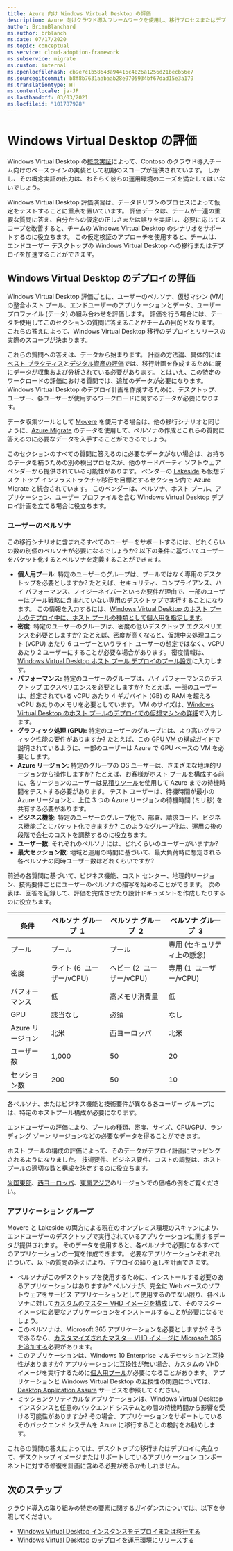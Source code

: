```yaml
---
title: Azure 向け Windows Virtual Desktop の評価
description: Azure 向けクラウド導入フレームワークを使用し、移行プロセスまたはデプロイ プロセスを加速するベストプラクティスを使用して Windows Virtual Desktop の移行シナリオを評価します。
author: BrianBlanchard
ms.author: brblanch
ms.date: 07/17/2020
ms.topic: conceptual
ms.service: cloud-adoption-framework
ms.subservice: migrate
ms.custom: internal
ms.openlocfilehash: cb9e7c1b58643a94416c4026a1256d21becb56e7
ms.sourcegitcommit: b8f8b7631aabaab28e9705934bf67dad15e3a179
ms.translationtype: HT
ms.contentlocale: ja-JP
ms.lasthandoff: 03/03/2021
ms.locfileid: "101787928"
---
```

# <a name="windows-virtual-desktop-assessment"></a>Windows Virtual Desktop の評価

Windows Virtual Desktop の[概念実証](./proof-of-concept.md)によって、Contoso のクラウド導入チーム向けのベースラインの実装として初期のスコープが提供されています。 しかし、その概念実証の出力は、おそらく彼らの運用環境のニーズを満たしてはいないでしょう。

Windows Virtual Desktop 評価演習は、データドリブンのプロセスによって仮定をテストすることに重点を置いています。 評価データは、チームが一連の重要な質問に答え、自分たちの仮定の正しさまたは誤りを実証し、必要に応じてスコープを改善すると、チームの Windows Virtual Desktop のシナリオをサポートするのに役立ちます。 この仮定検証のアプローチを使用すると、チームは、エンドユーザー デスクトップの Windows Virtual Desktop への移行またはデプロイを加速することができます。

## <a name="assess-windows-virtual-desktop-deployments"></a>Windows Virtual Desktop のデプロイの評価

Windows Virtual Desktop 評価ごとに、ユーザーのペルソナ、仮想マシン (VM) の整合ホスト プール、エンドユーザーのアプリケーションとデータ、ユーザー プロファイル (データ) の組み合わせを評価します。 評価を行う場合には、データを使用してこのセクションの質問に答えることがチームの目的となります。 これらの答えによって、Windows Virtual Desktop 移行のデプロイとリリースの実際のスコープが決まります。

これらの質問への答えは、データから始まります。 計画の方法論、具体的には[ベスト プラクティス](../../plan/index.md)と[デジタル資産の評価](../../digital-estate/index.md)では、移行計画を作成するために既にデータが収集および分析されている必要があります。 とはいえ、この特定のワークロードの評価における質問では、追加のデータが必要になります。 Windows Virtual Desktop のデプロイ計画を作成するために、デスクトップ、ユーザー、各ユーザーが使用するワークロードに関するデータが必要になります。

データ収集ツールとして [Movere](/azure/migrate/migrate-services-overview#movere) を使用する場合は、他の移行シナリオと同じように、[Azure Migrate](/azure/migrate) のデータを使用して、ペルソナの作成とこれらの質問に答えるのに必要なデータを入手することができるでしょう。

このセクションのすべての質問に答えるのに必要なデータがない場合は、お持ちのデータを補うための別の検出プロセスが、他のサードパーティ ソフトウェア ベンダーから提供されている可能性があります。 ベンダーの [Lakeside](/azure/migrate/migrate-services-overview#isv-integration) も仮想デスク トップ インフラストラクチャ移行を目標とするセクション内で Azure Migrate と統合されています。 このベンダーは、ペルソナ、ホスト プール、アプリケーション、ユーザー プロファイルを含む Windows Virtual Desktop デプロイ計画を立てる場合に役立ちます。

### <a name="user-personas"></a>ユーザーのペルソナ

この移行シナリオに含まれるすべてのユーザーをサポートするには、どれくらいの数の別個のペルソナが必要になるでしょうか? 以下の条件に基づいてユーザーをバケット化するとペルソナを定義することができます。

- **個人用プール:** 特定のユーザーのグループは、プールではなく専用のデスクトップを必要としますか? たとえば、セキュリティ、コンプライアンス、ハイ パフォーマンス、ノイジーネイバーといった要件が理由で、一部のユーザーはプール戦略に含まれていない専用のデスクトップで実行することになります。 この情報を入力するには、[Windows Virtual Desktop のホスト プールのデプロイ中に、ホスト プールの種類として個人用を指定します](/azure/virtual-desktop/create-host-pools-azure-marketplace#begin-the-host-pool-setup-process)。
- **密度:** 特定のユーザーのグループは、密度の低いデスクトップ エクスペリエンスを必要としますか? たとえば、密度が高くなると、仮想中央処理ユニット (vCPU) あたり 6 ユーザーというライト ユーザーの想定ではなく、vCPU あたり 2 ユーザーにすることが必要な場合があります。 密度情報は、[ Windows Virtual Desktop ホスト プール デプロイのプール設定](/azure/virtual-desktop/create-host-pools-azure-marketplace#begin-the-host-pool-setup-process)に入力します。
- **パフォーマンス:** 特定のユーザーのグループは、ハイ パフォーマンスのデスクトップ エクスペリエンスを必要としますか? たとえば、一部のユーザーは、想定されている vCPU あたり 4&nbsp;ギガバイト (GB) の RAM を超える vCPU あたりのメモリを必要としています。 VM のサイズは、[Windows Virtual Desktop のホスト プールのデプロイでの仮想マシンの詳細](/azure/virtual-desktop/create-host-pools-azure-marketplace#virtual-machine-details)で入力します。
- **グラフィック処理 (GPU):** 特定のユーザーのグループには、より高いグラフィック性能の要件がありますか? たとえば、この [GPU VM の構成ガイド](/azure/virtual-desktop/configure-vm-gpu)で説明されているように、一部のユーザーは Azure で GPU ベースの VM を必要とします。
- **Azure リージョン:** 特定のグループの OS ユーザーは、さまざまな地理的リージョンから操作しますか? たとえば、お客様がホスト プールを構成する前に、各リージョンのユーザーは[見積りツール](https://azure.microsoft.com/services/virtual-desktop/assessment/#estimation-tool)を使用して Azure までの待機時間をテストする必要があります。 テスト ユーザーは、待機時間が最小の Azure リージョンと、上位 3 つの Azure リージョンの待機時間 (ミリ秒) を共有する必要があります。
- **ビジネス機能:** 特定のユーザーのグループ化で、部署、請求コード、ビジネス機能ごとにバケット化できますか? このようなグループ化は、運用の後の段階で会社のコストを調整するのに役立ちます。
- **ユーザー数:** それぞれのペルソナには、どれくらいのユーザーがいますか?
- **最大セッション数:** 地域と運用の時間に基づいて、最大負荷時に想定される各ペルソナの同時ユーザー数はどれくらいですか?

前述の各質問に基づいて、ビジネス機能、コスト センター、地理的リージョン、技術要件ごとにユーザーのペルソナの描写を始めることができます。 次の表は、回答を記録して、評価を完成させたり設計ドキュメントを作成したりするのに役立ちます。

| 条件 | ペルソナ グループ&nbsp; 1 | ペルソナ グループ&nbsp; 2 | ペルソナ グループ&nbsp; 3 |
|---------|---------|---------|---------|
| プール | プール | プール | 専用 (セキュリティ上の懸念) |
| 密度 | ライト (6&nbsp; ユーザー/vCPU) | ヘビー (2&nbsp; ユーザー/vCPU) | 専用 (1&nbsp; ユーザー/vCPU) |
| パフォーマンス | 低 | 高メモリ消費量 | 低 |
| GPU | 該当なし | 必須 | なし |
| Azure リージョン | 北米 | 西ヨーロッパ | 北米 |
| ユーザー数 | 1,000 | 50 | 20 |
| セッション数 | 200 | 50 | 10 |

各ペルソナ、またはビジネス機能と技術要件が異なる各ユーザー グループには、特定のホストプール構成が必要になります。

エンドユーザーの評価により、プールの種類、密度、サイズ、CPU/GPU、ランディング ゾーン リージョンなどの必要なデータを得ることができます。

ホスト プールの構成の評価によって、そのデータがデプロイ計画にマッピングされるようになりました。 技術要件、ビジネス要件、コストの調整は、ホスト プールの適切な数と構成を決定するのに役立ちます。

[米国東部](https://azure.com/e/448606254c9a44f88798892bb8e0ef3c)、[西ヨーロッパ](https://azure.com/e/61a376d5f5a641e8ac31d1884ade9e55)、[東南アジア](https://azure.com/e/7cf555068922461587d0aa99a476f926)のリージョンでの価格の例をご覧ください。

### <a name="application-groups"></a>アプリケーション グループ

Movere と Lakeside の両方による現在のオンプレミス環境のスキャンにより、エンドユーザーのデスクトップで実行されているアプリケーションに関するデータが提供されます。 そのデータを使用すると、各ペルソナで必要になるすべてのアプリケーションの一覧を作成できます。 必要なアプリケーションそれぞれについて、以下の質問の答えにより、デプロイの繰り返しを計画できます。

- ペルソナがこのデスクトップを使用するために、インストールする必要のあるアプリケーションはありますか? ペルソナが、完全に Web ベースのソフトウェアをサービス アプリケーションとして使用するのでない限り、各ペルソナに対して[カスタムのマスター VHD イメージを構成](/azure/virtual-desktop/set-up-customize-master-image)して、そのマスター イメージに必要なアプリケーションをインストールすることが必要になるでしょう。
- このペルソナは、Microsoft 365 アプリケーションを必要としますか? そうであるなら、[カスタマイズされたマスター VHD イメージに Microsoft 365 を追加する](/azure/virtual-desktop/install-office-on-wvd-master-image)必要があります。
- このアプリケーションは、Windows&nbsp;10 Enterprise マルチセッションと互換性がありますか? アプリケーションに互換性が無い場合、カスタムの VHD イメージを実行するために[個人用プール](/azure/virtual-desktop/configure-host-pool-personal-desktop-assignment-type)が必要になることがあります。 アプリケーションと Windows Virtual Desktop の互換性の問題については、[Desktop Application Assure](/fasttrack/win-10-app-assure-assistance-offered) サービスを参照してください。
- ミッションクリティカルなアプリケーションは、Windows Virtual Desktop インスタンスと任意のバックエンド システムとの間の待機時間から影響を受ける可能性がありますか? その場合、アプリケーションをサポートしているそのバックエンド システムを Azure に移行することの検討をお勧めします。

これらの質問の答えによっては、デスクトップの移行またはデプロイに先立って、デスクトップ イメージまたはサポートしているアプリケーション コンポーネントに対する修復を計画に含める必要があるかもしれません。

## <a name="next-steps"></a>次のステップ

クラウド導入の取り組みの特定の要素に関するガイダンスについては、以下を参照してください。

- [Windows Virtual Desktop インスタンスをデプロイまたは移行する](./migrate-deploy.md)
- [Windows Virtual Desktop のデプロイを運用環境にリリースする](./migrate-release.md)
